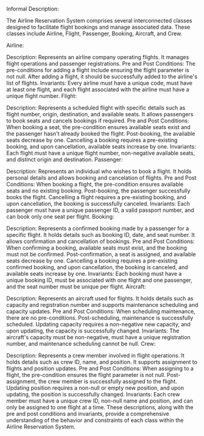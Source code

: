 Informal Description:

The Airline Reservation System comprises several interconnected classes designed to facilitate flight bookings and manage associated data. These classes include Airline, Flight, Passenger, Booking, Aircraft, and Crew.

Airline:

Description: Represents an airline company operating flights. It manages flight operations and passenger registrations.
Pre and Post Conditions: The pre-conditions for adding a flight include ensuring the flight parameter is not null. After adding a flight, it should be successfully added to the airline's list of flights.
Invariants: Every airline must have a unique code, must have at least one flight, and each flight associated with the airline must have a unique flight number.
Flight:

Description: Represents a scheduled flight with specific details such as flight number, origin, destination, and available seats. It allows passengers to book seats and cancels bookings if required.
Pre and Post Conditions: When booking a seat, the pre-condition ensures available seats exist and the passenger hasn't already booked the flight. Post-booking, the available seats decrease by one. Cancelling a booking requires a pre-existing booking, and upon cancellation, available seats increase by one.
Invariants: Each flight must have a unique flight number, non-negative available seats, and distinct origin and destination.
Passenger:

Description: Represents an individual who wishes to book a flight. It holds personal details and allows booking and cancelation of flights.
Pre and Post Conditions: When booking a flight, the pre-condition ensures available seats and no existing booking. Post-booking, the passenger successfully books the flight. Cancelling a flight requires a pre-existing booking, and upon cancellation, the booking is successfully canceled.
Invariants: Each passenger must have a unique passenger ID, a valid passport number, and can book only one seat per flight.
Booking:

Description: Represents a confirmed booking made by a passenger for a specific flight. It holds details such as booking ID, date, and seat number. It allows confirmation and cancellation of bookings.
Pre and Post Conditions: When confirming a booking, available seats must exist, and the booking must not be confirmed. Post-confirmation, a seat is assigned, and available seats decrease by one. Cancelling a booking requires a pre-existing confirmed booking, and upon cancellation, the booking is canceled, and available seats increase by one.
Invariants: Each booking must have a unique booking ID, must be associated with one flight and one passenger, and the seat number must be unique per flight.
Aircraft:

Description: Represents an aircraft used for flights. It holds details such as capacity and registration number and supports maintenance scheduling and capacity updates.
Pre and Post Conditions: When scheduling maintenance, there are no pre-conditions. Post-scheduling, maintenance is successfully scheduled. Updating capacity requires a non-negative new capacity, and upon updating, the capacity is successfully changed.
Invariants: The aircraft's capacity must be non-negative, must have a unique registration number, and maintenance scheduling cannot be null.
Crew:

Description: Represents a crew member involved in flight operations. It holds details such as crew ID, name, and position. It supports assignment to flights and position updates.
Pre and Post Conditions: When assigning to a flight, the pre-condition ensures the flight parameter is not null. Post-assignment, the crew member is successfully assigned to the flight. Updating position requires a non-null or empty new position, and upon updating, the position is successfully changed.
Invariants: Each crew member must have a unique crew ID, non-null name and position, and can only be assigned to one flight at a time.
These descriptions, along with the pre and post conditions and invariants, provide a comprehensive understanding of the behavior and constraints of each class within the Airline Reservation System.
